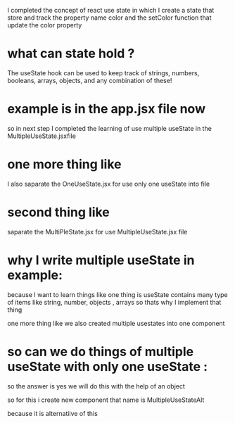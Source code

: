 I completed the concept of react use state in which I create a state that store and track the property name color and the setColor function that update the color property
# what can state hold ? 
The useState hook can be used to keep track of strings, numbers, booleans, arrays, objects, and any combination of these!
# example is in the app.jsx file now  
so in next step I completed the learning of use multiple useState in the MultipleUseState.jsxfile
# one more thing like
I also saparate the OneUseState.jsx for use only one useState into file
# second thing like
saparate the MultiPleState.jsx for use MultipleUseState.jsx file

# why I write multiple useState in example: 

because I want to learn things like one thing is useState contains many type of items like string, number, objects , arrays so thats why I implement that thing

one more thing like we also created multiple usestates into one component

# so can we do things of multiple useState with only one useState : 

so the answer is yes 
we will do this with the help of an object

so for this i create new component that name is MultipleUseStateAlt

because it is alternatiive of this 
